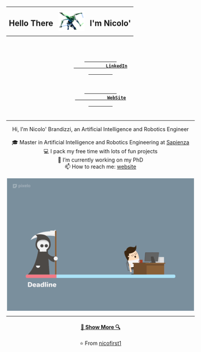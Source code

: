 
 <div align="center">
        <table border="0" >
            <tr>
                <td>
                   <h2 style=" display:inline-block;vertical-align:middle;">Hello There</h2>
                </td>
                <td>
                     <img style="vertical-align:middle" src="resources/imgs/kenoby.png" title="General Kenobi" width="70"/>
                </td>
                <td>
                     <h2 style=" display:inline-block;vertical-align:middle;">I'm Nicolo'</h2>
                </td>
            <tr>
        </table>
</div>

<div>

   <h4 align="center">
      <code>
         <a href="https://www.linkedin.com/in/nicol%C3%B2-brandizzi-04091b153/" title="LinkedIn">
            <class  class="fa fa-linkedin">
            LinkedIn
         </a>
      </code>
      <code>
         <a href="https://nicofirst1.github.io/" title="Website">
            <class  class="fa fa-user-circle">
            WebSite
         </a>
      </code>
   </h4>
   
</div >

<hr>

<p align="center">
    Hi, I'm Nicolo' Brandizzi, an Artificial Intelligence and Robotics Engineer  
  <br>
  <br>
  🎓 Master in Artificial Intelligence and Robotics Engineering at <a href="https://www.uniroma1.it/en/pagina-strutturale/home">Sapienza</a>
  <br>
  💻 I pack my free time with lots of fun projects
  <br>
  🔬 I’m currently working on my PhD
  <br>
  📫 How to reach me: <a href="https://nicofirst1.github.io/">website</a>
  <br>
  <br>
  <img align="center"  src="resources/imgs/coding_gif.gif" width="500"/>

</p>

<hr>
<h4 align="center"><a href=https://github.com/nicofirst1?tab=repositories" title="Show Repositories">🔎 Show More 🔍</a></h4>
<p align = "center">
   ⭐️ From <a href="https://github.com/nicofirst1/">nicofirst1</a>
</p>

